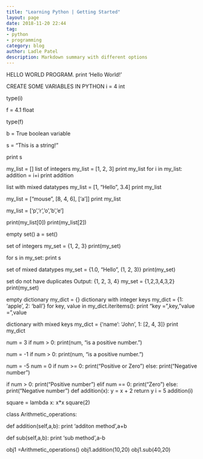 ```yaml
---
title: "Learning Python | Getting Started"
layout: page
date: 2018-11-20 22:44
tag:
- python
- programming
category: blog
author: Ladle Patel
description: Markdown summary with different options
---
```


HELLO WORLD PROGRAM.
print ‘Hello World!’

CREATE SOME VARIABLES IN PYTHON
i = 4 int

type(i)

f = 4.1 float

type(f)

b = True boolean variable

s = “This is a string!”

print s

my_list = []
list of integers
my_list = [1, 2, 3]
print my_list
for i in my_list:
addition = i+i
print addition

list with mixed datatypes
my_list = [1, “Hello”, 3.4]
print my_list

my_list = [“mouse”, [8, 4, 6], [‘a’]]
print my_list

my_list = [‘p’,’r’,’o’,’b’,’e’]

print(my_list[0])
print(my_list[2])

empty set()
a = set()

set of integers
my_set = {1, 2, 3}
print(my_set)

for s in my_set:
print s

set of mixed datatypes
my_set = {1.0, “Hello”, (1, 2, 3)}
print(my_set)

set do not have duplicates
Output: {1, 2, 3, 4}
my_set = {1,2,3,4,3,2}
print(my_set)

empty dictionary
my_dict = {}
dictionary with integer keys
my_dict = {1: ‘apple’, 2: ‘ball’}
for key, value in my_dict.iteritems():
print “key =”,key,”value =”,value

dictionary with mixed keys
my_dict = {‘name’: ‘John’, 1: [2, 4, 3]}
print my_dict

num = 3
if num > 0:
print(num, “is a positive number.”)

num = -1
if num > 0:
print(num, “is a positive number.”)

num = -5
num = 0
if num >= 0:
print(“Positive or Zero”)
else:
print(“Negative number”)

if num > 0:
print(“Positive number”)
elif num == 0:
print(“Zero”)
else:
print(“Negative number”)
def addition(x):
y = x + 2
return y
i = 5
addition(i)

square = lambda x: x*x
square(2)

class Arithmetic_operations:

def addition(self,a,b):
print ‘additon method’,a+b

def sub(self,a,b):
print ‘sub method’,a-b

obj1 =Arithmetic_operations()
obj1.addition(10,20)
obj1.sub(40,20)
